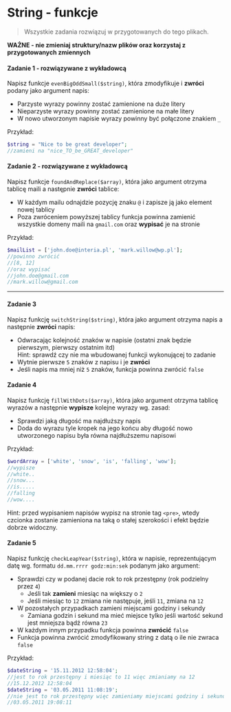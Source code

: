 #  String - funkcje

> Wszystkie zadania rozwiązuj w przygotowanych do tego plikach.

**WAŻNE -  nie zmieniaj struktury/nazw plików oraz korzystaj z przygotowanych zmiennych**

#### Zadanie 1 - rozwiązywane z wykładowcą

Napisz funkcje `evenBigOddSmall($string)`, która zmodyfikuje i **zwróci** podany jako argument napis:
* Parzyste wyrazy powinny zostać zamienione na duże litery
* Nieparzyste wyrazy powinny zostać zamienione na małe litery
* W nowo utworzonym napisie wyrazy powinny być połączone znakiem `_`

Przykład:
```php
$string = "Nice to be great developer";
//zamieni na "nice_TO_be_GREAT_developer"
```

#### Zadanie 2 - rozwiązywane z wykładowcą

Napisz funkcje `foundAndReplace($array)`, która jako argument otrzyma tablicę maili a następnie **zwróci** tablice:
* W każdym mailu odnajdzie pozycję znaku `@` i zapisze ją jako element nowej tablicy
* Poza zwróceniem powyższej tablicy funkcja powinna zamienić wszystkie domeny maili na `gmail.com` oraz **wypisać** je na stronie

Przykład:
```php
$mailList = ['john.doe@interia.pl', 'mark.willow@wp.pl'];
//powinno zwrócić
//[8, 12]
//oraz wypisać
//john.doe@gmail.com
//mark.willow@gmail.com
```

-------------------------------------------------------------------------------

#### Zadanie 3

Napisz funkcję `switchString($string)`, która jako argument otrzyma napis a następnie **zwróci** napis:
* Odwracając kolejność znaków w napisie (ostatni znak będzie pierwszym, pierwszy ostatnim itd)  
  Hint: sprawdź czy nie ma wbudowanej funkcji wykonującej to zadanie  
* Wytnie pierwsze `5` znaków z napisu i je **zwróci**
* Jeśli napis ma mniej niż `5` znaków, funkcja powinna zwrócić `false`
  
#### Zadanie 4 

Napisz funkcję `fillWithDots($array)`, która jako argument otrzyma tablicę wyrazów a następnie **wypisze** kolejne wyrazy wg. zasad:
* Sprawdzi jaką długość ma najdłuższy napis
* Doda do wyrazu tyle kropek na jego końcu aby długość nowo utworzonego napisu była równa najdłuższemu napisowi

Przykład:
```php
$wordArray = ['white', 'snow', 'is', 'falling', 'wow'];
//wypisze
//white..
//snow...
//is.....
//falling
//wow....
```

Hint: przed wypisaniem napisów wypisz na stronie tag `<pre>`, wtedy czcionka zostanie zamieniona na taką o stałej szerokości i efekt będzie dobrze widoczny.

#### Zadanie 5

Napisz funkcję `checkLeapYear($string)`, która w napisie, reprezentującym datę wg. formatu `dd.mm.rrrr godz:min:sek` podanym jako argument:
* Sprawdzi czy w podanej dacie rok to rok przestępny (rok podzielny przez `4`) 
  * Jeśli tak **zamieni** miesiąc na większy o `2`
  * Jeśli miesiąc to `12` zmiana nie następuje, jeśli `11`, zmiana na `12`
* W pozostałych przypadkach zamieni miejscami godziny i sekundy  
  * Zamiana godzin i sekund ma mieć miejsce tylko jeśli wartość sekund jest mniejsza bądź równa `23`
* W każdym innym przypadku funkcja powinna **zwrócić** `false`
* Funkcja powinna zwrócić zmodyfikowany string z datą o ile nie zwraca `false`

Przykład:
```php
$dateString = '15.11.2012 12:58:04';
//jest to rok przestępny i miesiąc to 11 więc zmianiamy na 12
//15.12.2012 12:58:04
$dateString = '03.05.2011 11:08:19';
//nie jest to rok przestępny więc zamieniamy miejscami godziny i sekundy
//03.05.2011 19:08:11
```